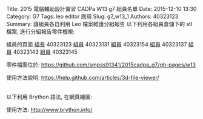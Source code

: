 Title: 2015 電腦輔助設計實習 CADPa W13 g7 組員名單
Date: 2015-12-10 13:30
Category: G7
Tags: leo editor 應用
Slug: g7_w13_1
Authors: 40323123
Summary: 讓組員各自利用 Leo 檔案維護分組報告
以下利用各組員倉儲下的 stl 檔案, 進行分組報告零件檢視:

組員的頁面
<a href="http://2015fallhw.github.io/2015fallcadpa/user/40323123/" title="組長40323123">
組長</a> 40323123
<a href="http://2015fallhw.github.io/2015fallcadpa/user/40323131/" title="組長40323131">
組員</a> 40323131
<a href="http://2015fallhw.github.io/2015fallcadpa/user/40323154/" title="組長40323154">
組員</a> 40323154
<a href="http://2015fallhw.github.io/2015fallcadpa/user/40323137/" title="組長40323137">
組員</a> 40323137
<a href="http://2015fallhw.github.io/2015fallcadpa/user/40323143/" title="組長40323143">
組員</a> 40323143
<a href="http://2015fallhw.github.io/2015fallcadpa/user/40323145/" title="組長40323145">
組員</a> 40323145



零件檔案位於: <https://github.com/smpss91341/2015cadpa_g7/gh-pages/w13>

使用方法說明: <https://help.github.com/articles/3d-file-viewer/>

<script src="https://embed.github.com/view/3d/smpss91341/2015cadpa_g7/gh-pages/w13/adjuster.stl"></script>

<script src="https://embed.github.com/view/3d/smpss91341/2015cadpa_g7/gh-pages/w13/adjuster_base.stl"></script>

<script src="https://embed.github.com/view/3d/smpss91341/2015cadpa_g7/gh-pages/w13/base.stl"></script>

<script src="https://embed.github.com/view/3d/smpss91341/2015cadpa_g7/gh-pages/w13/connection.stl"></script>

<script src="https://embed.github.com/view/3d/smpss91341/2015cadpa_g7/gh-pages/w13/cylinder.stl"></script>

<script src="https://embed.github.com/view/3d/smpss91341/2015cadpa_g7/gh-pages/w13/handle.stl"></script>


<script src="https://embed.github.com/view/3d/smpss91341/2015cadpa_g7/gh-pages/w13/hinge.stl"></script>

<script src="https://embed.github.com/view/3d/smpss91341/2015cadpa_g7/gh-pages/w13/piston.stl"></script>


<script src="https://embed.github.com/view/3d/smpss91341/2015cadpa_g7/gh-pages/components/perfect.stl"></script>


<br />
以下利用 Brython 語法, 在網頁繪圖:

使用方法: <http://www.brython.info/>

<!-- 導入 brython_dist.js -->
<script type="text/javascript" src="http://brython.info/src/brython_dist.js"></script>
<!-- 啟動 brython() -->
<script>
window.onload=function(){
brython(1);
}
</script>
<!-- 以下利用 Brython 程式執行繪圖 -->
<canvas id="plotarea" width="300" height="200"></canvas>
<script type="text/python3">
# 導入 doc
from browser import document as doc
import math

# 準備繪圖畫布
canvas = doc["plotarea"]
ctx = canvas.getContext("2d")
# 進行座標轉換, x 軸不變, y 軸反向且移動 canvas.height 單位光點
# ctx.setTransform(1, 0, 0, -1, 0, canvas.height)
# 以下採用 canvas 原始座標繪圖
flag_w = canvas.width
flag_h = canvas.height
circle_x = flag_w/4
circle_y = flag_h/4
# 先畫滿地紅
ctx.fillStyle='rgb(255, 0, 0)'
ctx.fillRect(0,0,flag_w,flag_h)
# 再畫青天
ctx.fillStyle='rgb(0, 0, 150)'
ctx.fillRect(0,0,flag_w/2,flag_h/2)
# 畫十二道光芒白日
ctx.beginPath()
star_radius = flag_w/8
angle = 0
for i in range(24):
    angle += 5*math.pi*2/12
    toX = circle_x + math.cos(angle)*star_radius
    toY = circle_y + math.sin(angle)*star_radius
    # 只有 i 為 0 時移動到 toX, toY, 其餘都進行 lineTo
    if (i):
        ctx.lineTo(toX, toY)
    else:
        ctx.moveTo(toX, toY)
ctx.closePath()
# 將填色設為白色
ctx.fillStyle = '#fff'
ctx.fill()
# 白日:藍圈
ctx.beginPath()
ctx.arc(circle_x, circle_y, flag_w*17/240, 0, math.pi*2, True)
ctx.closePath()
# 填色設為藍色
ctx.fillStyle = 'rgb(0, 0, 149)'
ctx.fill()
# 白日:白心
ctx.beginPath()
ctx.arc(circle_x, circle_y, flag_w/16, 0, math.pi*2, True)
ctx.closePath()
# 填色設為白色
ctx.fillStyle = '#fff'
ctx.fill()
</script>

